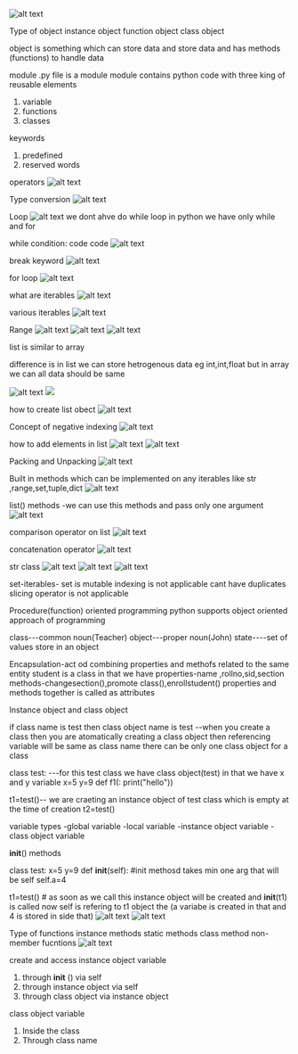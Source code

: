 ![alt text](image-4.png)

Type of object
instance object
function object
class object

object is something which can store data and store data and has methods (functions) to handle data 

module
.py file is a module 
module contains python code with three king of reusable elements 
1) variable
2) functions
3) classes

keywords 
1) predefined
2) reserved words 

operators
![alt text](image.png)

Type conversion 
![alt text](image-1.png)

Loop
![alt text](image-2.png)
we dont ahve do while loop in python we have only while and for 

while condition:
     code 
     code 
![alt text](image-3.png)

break keyword
![alt text](image-4.png)

for loop
![alt text](image-5.png)

what are iterables
![alt text](image-6.png)

various iterables
![alt text](image-7.png)

Range
![alt text](image-8.png)
![alt text](image-9.png)
![alt text](image-10.png)

list is similar to  array

difference is in list we can store hetrogenous data eg int,int,float but in array we can all data should be same 

![alt text](image-11.png)
![ ](image-12.png)

how to create list obect 
![alt text](image-13.png)

Concept of negative indexing
![alt text](image-14.png)

how to add elements in list 
![alt text](image-15.png)
![alt text](image-16.png)

Packing and Unpacking
![alt text](image-17.png)

Built in methods which can  be implemented on any iterables like  str ,range,set,tuple,dict
![alt text](image-18.png)

list() methods -we can use this methods and pass only one argument  
![alt text](image-19.png)

comparison operator on list
![alt text](image-20.png)

concatenation operator 
![alt text](image-21.png)

str class
![alt text](image-22.png)
![alt text](image-23.png)
![alt text](image-24.png)





set-iterables-
set is mutable 
indexing is not applicable 
cant have duplicates 
slicing operator is not applicable



Procedure(function) oriented programming
python supports object oriented approach of programming

class---common noun(Teacher)
object---proper noun(John)
state----set of values store in an object


Encapsulation-act od combining properties and methofs related to the same entity
student is a class
in that we have properties-name ,rollno,sid,section methods-changesection(),promote class(),enrollstudent() 
properties and methods together is called as attributes

Instance object and class object

if class name is test then class object name is test --when you create a class then you are atomatically creating a class object then referencing variable will be same as class name 
there can be only one class object for a class

class test:  ---for this test class we have class object(test) in that we have x and y variable
x=5
y=9
def f1(:
print("hello"))

t1=test()-- we are craeting an instance object of test class which is empty at the time of creation
t2=test()


variable types 
-global variable
-local variable
-instance object variable
-class object variable


__init__() methods

class test:
x=5
y=9
def __init__(self): #init methosd takes min one arg that will be self 
self.a=4

t1=test()  # as soon as we call this instance object will be created and __init__(t1) is called now self is refering to t1 object the (a variabe is created in that and 4 is stored in side that)
![alt text](image-25.png)
![alt text](image-26.png)


Type of functions
instance methods
static methods
class method
non-member fucntions
![alt text](image-27.png)

create and access
instance object variable
1) through __init__ () via self
2) through instance object via self
3) through class object via instance object

class object variable
1) Inside the class
2) Through class name 